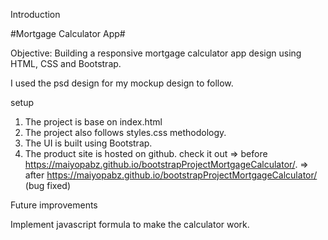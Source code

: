 Introduction 

#Mortgage Calculator App#
 
Objective: Building a responsive mortgage calculator app design using HTML, CSS and Bootstrap. 

I used the psd design for my mockup design to follow. 

setup

1. The project is base on index.html
2. The project also follows styles.css methodology. 
3. The UI is built using Bootstrap.
4. The product site is hosted on github. check it out => before https://maiyopabz.github.io/bootstrapProjectMortgageCalculator/.
						      => after	https://maiyopabz.github.io/bootstrapProjectMortgageCalculator/ (bug fixed)



Future improvements

Implement javascript formula to make the calculator work.
	

